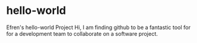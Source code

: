# hello-world
Efren's hello-world Project
Hi, I am finding github to be a fantastic tool for for a development team to collaborate on a software project.
